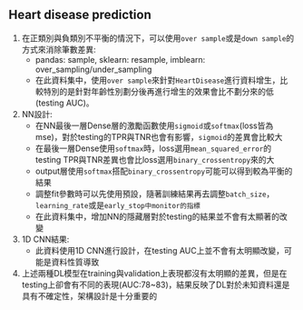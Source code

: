 ## Heart disease prediction
1. 在正類別與負類別不平衡的情況下，可以使用`over sample`或是`down sample`的方式來消除筆數差異:
	- pandas: sample, sklearn: resample, imblearn: over_sampling/under_sampling 
	- 在此資料集中，使用`over sample`來針對`HeartDisease`進行資料增生，比較特別的是針對年齡性別劃分後再進行增生的效果會比不劃分來的低(testing AUC)。
2. NN設計:
	- 在NN最後一層Dense層的激勵函數使用`sigmoid`或`softmax`(loss皆為mse)，對於testing的TPR與TNR也會有影響，`sigmoid`的差異會比較大
	- 在最後一層Dense使用`softmax`時，loss選用`mean_squared_error`的testing TPR與TNR差異也會比loss選用`binary_crossentropy`來的大
	- output層使用`softmax`搭配`binary_crossentropy`可能可以得到較為平衡的結果
	- 調整fit參數時可以先使用預設，隨著訓練結果再去調整`batch_size`，`learning_rate`或是`early_stop中monitor的指標`
	- 在此資料集中，增加NN的隱藏層對於testing的結果並不會有太顯著的改變
3. 1D CNN結果:
	- 此資料使用1D CNN進行設計，在testing AUC上並不會有太明顯改變，可能是資料性質導致
4. 上述兩種DL模型在training與validation上表現都沒有太明顯的差異，但是在testing上卻會有不同的表現(AUC:78~83)，結果反映了DL對於未知資料還是具有不確定性，架構設計是十分重要的